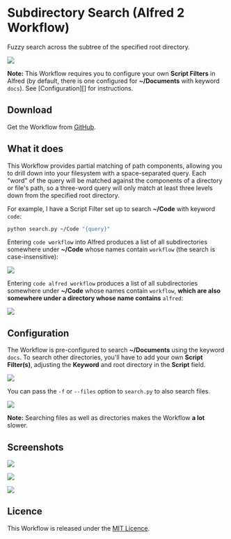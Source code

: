 # Subdirectory Search (Alfred 2 Workflow) #

Fuzzy search across the subtree of the specified root directory.

![](https://raw.github.com/deanishe/alfred-subdir-search/master/screenshot3.png "")

**Note:** This Workflow requires you to configure your own **Script Filters** in Alfred (by default, there is one configured for **~/Documents** with keyword `docs`). See [Configuration][] for instructions.

## Download ##

Get the Workflow from [GitHub](https://github.com/deanishe/alfred-subdir-search/raw/master/Subdirectory%20Search.alfredworkflow).

## What it does ##

This Workflow provides partial matching of path components, allowing you to drill down into your filesystem with a space-separated query. Each "word" of the query will be matched against the components of a directory or file's path, so a three-word query will only match at least three levels down from the specified root directory.

For example, I have a Script Filter set up to search **~/Code** with keyword `code`:

```bash
python search.py ~/Code "{query}"
```

Entering `code workflow` into Alfred produces a list of all subdirectories somewhere under **~/Code** whose names contain `workflow` (the search is case-insensitive):

![](https://raw.github.com/deanishe/alfred-subdir-search/master/screenshot1.png "")

Entering `code alfred workflow` produces a list of all subdirectories somewhere under **~/Code** whose names contain `workflow`, **which are also somewhere under a directory whose name contains** `alfred`:

![](https://raw.github.com/deanishe/alfred-subdir-search/master/screenshot2.png "")

## Configuration ##

The Workflow is pre-configured to search **~/Documents** using the keyword `docs`. To search other directories, you'll have to add your own **Script Filter(s)**, adjusting the **Keyword** and root directory in the **Script** field.

![](https://raw.github.com/deanishe/alfred-subdir-search/master/screenshot_conf.png "")

You can pass the `-f` or `--files` option to `search.py` to also search files.

![](https://raw.github.com/deanishe/alfred-subdir-search/master/screenshot_conf_files.png "")

**Note:** Searching files as well as directories makes the Workflow **a lot** slower.

## Screenshots ##

![](https://raw.github.com/deanishe/alfred-subdir-search/master/screenshot1.png "")

![](https://raw.github.com/deanishe/alfred-subdir-search/master/screenshot2.png "")

![](https://raw.github.com/deanishe/alfred-subdir-search/master/screenshot3.png "")

## Licence ##

This Workflow is released under the [MIT Licence](http://opensource.org/licenses/MIT).
